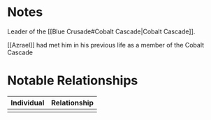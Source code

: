 # Notes
Leader of the [[Blue Crusade#Cobalt Cascade|Cobalt Cascade]]. 

[[Azrael]] had met him in his previous life as a member of the Cobalt Cascade

# Notable Relationships
| Individual | Relationship |
| ---------- | ------------ |
|            |              |